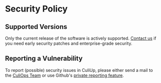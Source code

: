 # Security Policy

## Supported Versions

Only the current release of the software is actively supported.
[Contact us](mailto:admin@culiops.dev) if you need early security patches and enterprise-grade security.

## Reporting a Vulnerability

To report (possible) security issues in CuliUp, please either send a mail to the [CuliOps Team](mailto:admin@culiops.dev) or use Github's [private reporting feature](https://github.com/culiops/culiup/security/advisories/new).
